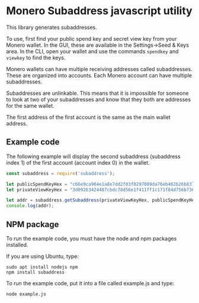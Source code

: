 # Monero Subaddress javascript utility

This library generates subaddresses.

To use, first find your public spend key and secret view key from your Monero wallet. In the GUI, these are available in the Settings->Seed & Keys area. In the CLI, open your wallet and use the commands `spendkey` and `viewkey` to find the keys.

Monero wallets can have multiple receiving addresses called subaddresses. These are organized into accounts. Each Monero account can have multiple subaddresses.

Subaddresses are unlinkable. This means that it is impossible for someone to look at two of your subaddresses and know that they both are addresses for the same wallet.

The first address of the first account is the same as the main wallet address.

## Example code

The following example will display the second subaddress (subaddress index 1) of the first account (account index 0) in the wallet.

```javascript
const subaddress = require('subaddress');

let publicSpendKeyHex = "c66e9ca904e1a8e7dd2f03f0297089da76eb462b26b8378edd0dfc7940ce9a30";
let privateViewKeyHex = "3d09263424487cbdc78d56e1f411ff1c171f84d756b736a2ced698011278d709";

let addr = subaddress.getSubaddress(privateViewKeyHex, publicSpendKeyHex, 0, 1);
console.log(addr);
```

## NPM package

To run the example code, you must have the node and npm packages installed.

If you are using Ubuntu, type:

```
sudo apt install nodejs npm
npm install subaddress
```

To run the example code, put it into a file called example.js and type:

```
node example.js
```

